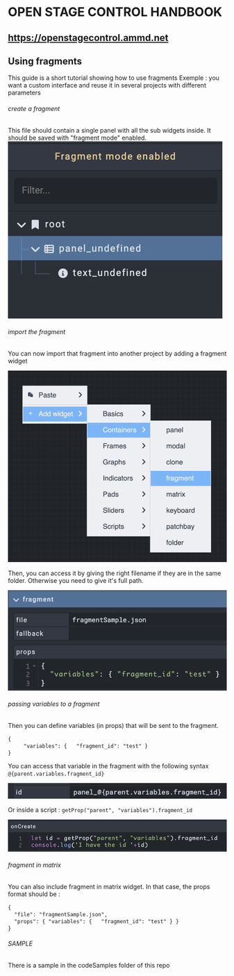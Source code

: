 # OPEN STAGE CONTROL HANDBOOK
## https://openstagecontrol.ammd.net

## Using fragments

This guide is a short tutorial showing how to use fragments 
Exemple : you want a custom interface and reuse it in several projects with different parameters

###### create a fragment
This file should contain a single panel with all the sub widgets inside. 
It should be saved with "fragment mode" enabled. 
![fragment panel](img/fragmentSide.png)




###### import the fragment  
You can now import that fragment into another project by adding a fragment widget  

![fragment panel](img/addFragment.png)


Then, you can access it by giving the right filename if they are in the same folder. 
Otherwise you need to give it's full path. 

![import fragment](img/importFragment.png)

###### passing variables to a fragment   
Then you can define variables (in props) that will be sent to the fragment. 

```
{
     "variables": {   "fragment_id": "test" } 
}
```
You can access that variable in the fragment with the following syntax
`@{parent.variables.fragment_id}`

![useVariables](img/useVariables.png)

Or inside a script : 
`getProp("parent", "variables").fragment_id`

![useScript](img/useScript.png)


###### fragment in matrix
You can also include fragment in matrix widget. 
In that case, the props format should be : 

```
{
  "file": "fragmentSample.json",
  "props": { "variables": {   "fragment_id": "test" } }
}
```

###### SAMPLE 
There is a sample in the codeSamples folder of this repo